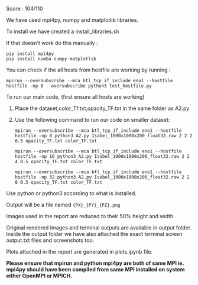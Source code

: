 Score : 104/110

We have used mpi4py, numpy and matplotlib libraries.

To install we have created a install_libraries.sh

If that doesn't work do this manually :

```
pip install mpi4py
pip install numba numpy matplotlib
```


You can check if the all hosts from hostfile are working by running :

`mpirun --oversubscribe --mca btl_tcp_if_include eno1 --hostfile hostfile -np 8 --oversubscribe python3 test_hostfile.py`

To run our main code, (first ensure all hosts are working)
1. Place the dataset,color_Tf.txt,opacity_TF.txt in the same folder as A2.py
2. Use the following command to run our code on smaller dataset:

    `mpirun --oversubscribe --mca btl_tcp_if_include eno1 --hostfile hostfile -np 8 python3 A2.py Isabel_1000x1000x200_float32.raw 2 2 2 0.5 opacity_TF.txt color_TF.txt`

    `mpirun --oversubscribe --mca btl_tcp_if_include eno1 --hostfile hostfile -np 16 python3 A2.py Isabel_1000x1000x200_float32.raw 2 2 4 0.5 opacity_TF.txt color_TF.txt`

    `mpirun --oversubscribe --mca btl_tcp_if_include eno1 --hostfile hostfile -np 32 python3 A2.py Isabel_1000x1000x200_float32.raw 2 2 8 0.5 opacity_TF.txt color_TF.txt`


Use python or python3 according to what is installed.

Output will be a file named `{PX}_{PY}_{PZ}.png`

Images used in the report are reduced to their 50% height and width.

Original rendered Images and terminal outputs are available in output folder.
Inside the output folder we have also attached the exact terminal screen output.txt files and screenshots too.

Plots attached in the report are generated in plots.ipynb file.

**Please ensure that mpirun and python mpi4py are both of same MPI ie. mpi4py should have been compiled from same MPI installed on system either OpenMPI or MPICH.**
